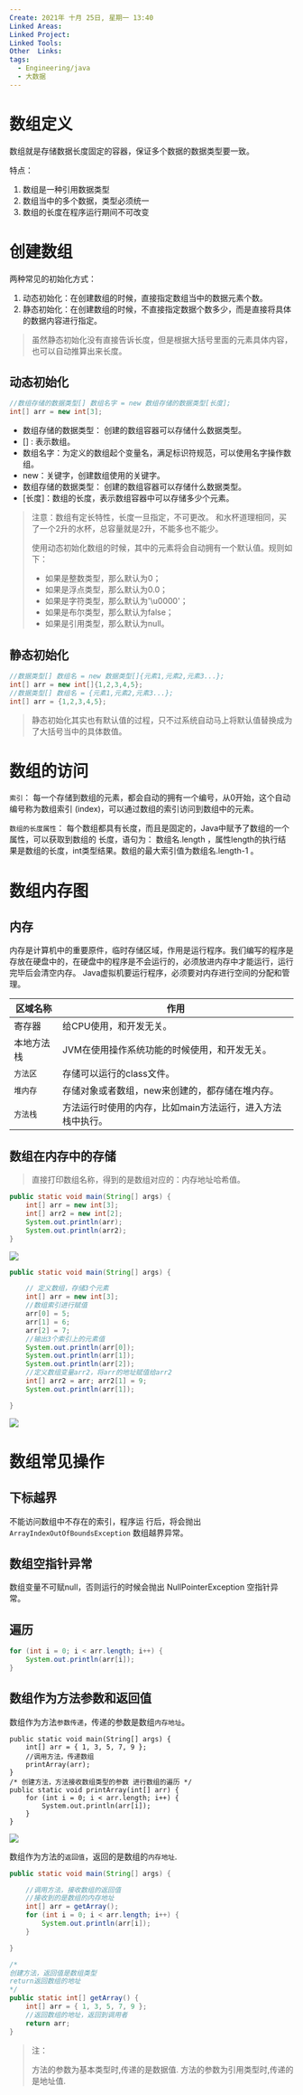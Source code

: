```yaml
---
Create: 2021年 十月 25日, 星期一 13:40
Linked Areas: 
Linked Project:
Linked Tools: 
Other  Links: 
tags: 
  - Engineering/java
  - 大数据
---
```




# 数组定义

数组就是存储数据长度固定的容器，保证多个数据的数据类型要一致。

特点：

1. 数组是一种引用数据类型
2. 数组当中的多个数据，类型必须统一
3. 数组的长度在程序运行期间不可改变

# 创建数组

两种常见的初始化方式：

1. 动态初始化：在创建数组的时候，直接指定数组当中的数据元素个数。
2. 静态初始化：在创建数组的时候，不直接指定数据个数多少，而是直接将具体的数据内容进行指定。

> 虽然静态初始化没有直接告诉长度，但是根据大括号里面的元素具体内容，也可以自动推算出来长度。

## 动态初始化

```java
//数组存储的数据类型[] 数组名字 = new 数组存储的数据类型[长度];
int[] arr = new int[3];
```

- 数组存储的数据类型： 创建的数组容器可以存储什么数据类型。 
- [] : 表示数组。 
- 数组名字：为定义的数组起个变量名，满足标识符规范，可以使用名字操作数组。 
- new：关键字，创建数组使用的关键字。 
- 数组存储的数据类型： 创建的数组容器可以存储什么数据类型。 
- [长度]：数组的长度，表示数组容器中可以存储多少个元素。 

> 注意：数组有定长特性，长度一旦指定，不可更改。 和水杯道理相同，买了一个2升的水杯，总容量就是2升，不能多也不能少。
>
> 使用动态初始化数组的时候，其中的元素将会自动拥有一个默认值。规则如下：
>
> - 如果是整数类型，那么默认为0；
> - 如果是浮点类型，那么默认为0.0；
> - 如果是字符类型，那么默认为'\u0000'；
> - 如果是布尔类型，那么默认为false；
> - 如果是引用类型，那么默认为null。

## 静态初始化

```java
//数据类型[] 数组名 = new 数据类型[]{元素1,元素2,元素3...};
int[] arr = new int[]{1,2,3,4,5};
//数据类型[] 数组名 = {元素1,元素2,元素3...};
int[] arr = {1,2,3,4,5};
```

> 静态初始化其实也有默认值的过程，只不过系统自动马上将默认值替换成为了大括号当中的具体数值。

# 数组的访问

`索引`： 每一个存储到数组的元素，都会自动的拥有一个编号，从0开始，这个自动编号称为数组索引 (index)，可以通过数组的索引访问到数组中的元素。

`数组的长度属性`： 每个数组都具有长度，而且是固定的，Java中赋予了数组的一个属性，可以获取到数组的 长度，语句为： 数组名.length ，属性length的执行结果是数组的长度，int类型结果。数组的最大索引值为数组名.length-1 。

# 数组内存图

## 内存

内存是计算机中的重要原件，临时存储区域，作用是运行程序。我们编写的程序是存放在硬盘中的，在硬盘中的程序是不会运行的，必须放进内存中才能运行，运行完毕后会清空内存。 Java虚拟机要运行程序，必须要对内存进行空间的分配和管理。

| 区域名称   | 作用                                                       |
| ---------- | ---------------------------------------------------------- |
| 寄存器     | 给CPU使用，和开发无关。                                    |
| 本地方法栈 | JVM在使用操作系统功能的时候使用，和开发无关。              |
| `方法区`   | 存储可以运行的class文件。                                  |
| `堆内存`   | 存储对象或者数组，new来创建的，都存储在堆内存。            |
| `方法栈`   | 方法运行时使用的内存，比如main方法运行，进入方法栈中执行。 |

## 数组在内存中的存储

> 直接打印数组名称，得到的是数组对应的：内存地址哈希值。

```java
public static void main(String[] args) { 
	int[] arr = new int[3]; 
	int[] arr2 = new int[2]; 
	System.out.println(arr); 
    System.out.println(arr2); 
}
```

![](https://images-1257755739.cos.ap-guangzhou.myqcloud.com/hexo/posts/java-array/image-20200906110809269.png)

```java
public static void main(String[] args) {

	// 定义数组，存储3个元素 
	int[] arr = new int[3]; 
	//数组索引进行赋值 
	arr[0] = 5; 
	arr[1] = 6; 
	arr[2] = 7; 
	//输出3个索引上的元素值 
	System.out.println(arr[0]); 
	System.out.println(arr[1]); 
	System.out.println(arr[2]); 
	//定义数组变量arr2，将arr的地址赋值给arr2 
	int[] arr2 = arr; arr2[1] = 9; 
	System.out.println(arr[1]);

}
```

![](https://images-1257755739.cos.ap-guangzhou.myqcloud.com/hexo/posts/java-array/image-20200906110927287.png)

# 数组常见操作

## 下标越界

不能访问数组中不存在的索引，程序运 行后，将会抛出 `ArrayIndexOutOfBoundsException` 数组越界异常。

## 数组空指针异常

数组变量不可赋null，否则运行的时候会抛出 NullPointerException 空指针异常。

## 遍历

```java
for (int i = 0; i < arr.length; i++) { 
	System.out.println(arr[i]); 
}
```

## 数组作为方法参数和返回值

数组作为方法`参数传递`，传递的参数是数组`内存地址`。

```
public static void main(String[] args) { 
	int[] arr = { 1, 3, 5, 7, 9 }; 
	//调用方法，传递数组 
	printArray(arr); 
} 
/* 创建方法，方法接收数组类型的参数 进行数组的遍历 */ 
public static void printArray(int[] arr) { 
	for (int i = 0; i < arr.length; i++) { 
    	System.out.println(arr[i]); 
    } 
}
```

![](https://images-1257755739.cos.ap-guangzhou.myqcloud.com/hexo/posts/java-array/image-20200906111629619.png)



数组作为方法的`返回值`，返回的是数组的`内存地址`.

```java
public static void main(String[] args) {

	//调用方法，接收数组的返回值 
	//接收到的是数组的内存地址 
	int[] arr = getArray(); 
	for (int i = 0; i < arr.length; i++) {
    	System.out.println(arr[i]); 
    }

}

/*
创建方法，返回值是数组类型
return返回数组的地址
*/ 
public static int[] getArray() {
    int[] arr = { 1, 3, 5, 7, 9 };
    //返回数组的地址，返回到调用者
    return arr; 
}
```

> 注：
>
> 方法的参数为基本类型时,传递的是数据值. 方法的参数为引用类型时,传递的是地址值.
